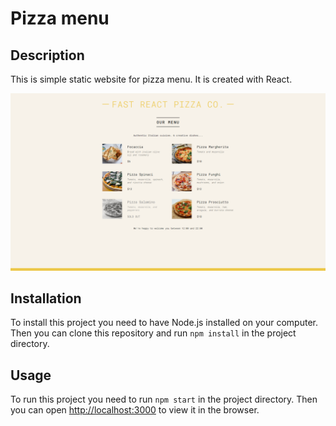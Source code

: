 # Pizza menu

## Description

This is simple static website for pizza menu. It is created with React.

![Pizza menu](./screenshot.png)

## Installation

To install this project you need to have Node.js installed on your computer. Then you can clone this repository and run `npm install` in the project directory.

## Usage

To run this project you need to run `npm start` in the project directory. Then you can open [http://localhost:3000](http://localhost:3000) to view it in the browser.
